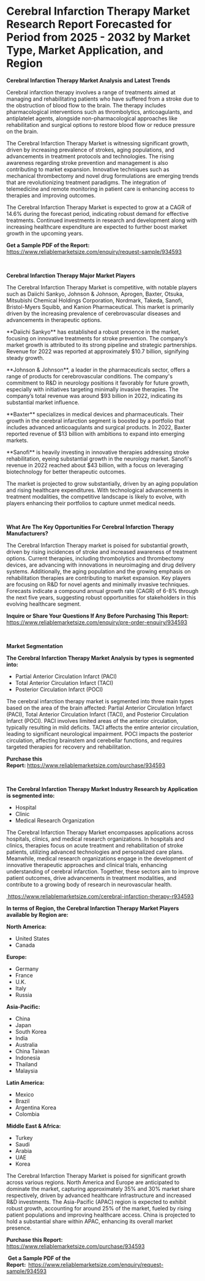 <p><h1>Cerebral Infarction Therapy Market Research Report Forecasted for Period from 2025 -  2032 by Market Type, Market Application, and Region</h1></p><p><strong>Cerebral Infarction Therapy Market Analysis and Latest Trends</strong></p>
<p><p>Cerebral infarction therapy involves a range of treatments aimed at managing and rehabilitating patients who have suffered from a stroke due to the obstruction of blood flow to the brain. The therapy includes pharmacological interventions such as thrombolytics, anticoagulants, and antiplatelet agents, alongside non-pharmacological approaches like rehabilitation and surgical options to restore blood flow or reduce pressure on the brain. </p><p>The Cerebral Infarction Therapy Market is witnessing significant growth, driven by increasing prevalence of strokes, aging populations, and advancements in treatment protocols and technologies. The rising awareness regarding stroke prevention and management is also contributing to market expansion. Innovative techniques such as mechanical thrombectomy and novel drug formulations are emerging trends that are revolutionizing treatment paradigms. The integration of telemedicine and remote monitoring in patient care is enhancing access to therapies and improving outcomes. </p><p>The Cerebral Infarction Therapy Market is expected to grow at a CAGR of 14.6% during the forecast period, indicating robust demand for effective treatments. Continued investments in research and development along with increasing healthcare expenditure are expected to further boost market growth in the upcoming years.</p></p>
<p><strong>Get a Sample PDF of the Report:&nbsp;</strong> <a href="https://www.reliablemarketsize.com/enquiry/request-sample/934593?utm_campaign=2475&utm_medium=2&utm_source=Github&utm_content=ia&utm_term=18042025&utm_id=cerebral-infarction-therapy">https://www.reliablemarketsize.com/enquiry/request-sample/934593</a></p>
<p>&nbsp;</p>
<p><strong>Cerebral Infarction Therapy Major Market Players</strong></p>
<p><p>The Cerebral Infarction Therapy Market is competitive, with notable players such as Daiichi Sankyo, Johnson & Johnson, Aprogen, Baxter, Otsuka, Mitsubishi Chemical Holdings Corporation, Nordmark, Takeda, Sanofi, Bristol-Myers Squibb, and Kanion Pharmaceutical. This market is primarily driven by the increasing prevalence of cerebrovascular diseases and advancements in therapeutic options.</p><p>**Daiichi Sankyo** has established a robust presence in the market, focusing on innovative treatments for stroke prevention. The company’s market growth is attributed to its strong pipeline and strategic partnerships. Revenue for 2022 was reported at approximately $10.7 billion, signifying steady growth.</p><p>**Johnson & Johnson**, a leader in the pharmaceuticals sector, offers a range of products for cerebrovascular conditions. The company's commitment to R&D in neurology positions it favorably for future growth, especially with initiatives targeting minimally invasive therapies. The company’s total revenue was around $93 billion in 2022, indicating its substantial market influence.</p><p>**Baxter** specializes in medical devices and pharmaceuticals. Their growth in the cerebral infarction segment is boosted by a portfolio that includes advanced anticoagulants and surgical products. In 2022, Baxter reported revenue of $13 billion with ambitions to expand into emerging markets.</p><p>**Sanofi** is heavily investing in innovative therapies addressing stroke rehabilitation, eyeing substantial growth in the neurology market. Sanofi's revenue in 2022 reached about $43 billion, with a focus on leveraging biotechnology for better therapeutic outcomes.</p><p>The market is projected to grow substantially, driven by an aging population and rising healthcare expenditures. With technological advancements in treatment modalities, the competitive landscape is likely to evolve, with players enhancing their portfolios to capture unmet medical needs.</p></p>
<p>&nbsp;</p>
<p><strong>What Are The Key Opportunities For Cerebral Infarction Therapy Manufacturers?</strong></p>
<p><p>The Cerebral Infarction Therapy market is poised for substantial growth, driven by rising incidences of stroke and increased awareness of treatment options. Current therapies, including thrombolytics and thrombectomy devices, are advancing with innovations in neuroimaging and drug delivery systems. Additionally, the aging population and the growing emphasis on rehabilitation therapies are contributing to market expansion. Key players are focusing on R&D for novel agents and minimally invasive techniques. Forecasts indicate a compound annual growth rate (CAGR) of 6-8% through the next five years, suggesting robust opportunities for stakeholders in this evolving healthcare segment.</p></p>
<p><strong>Inquire or Share Your Questions If Any Before Purchasing This Report:</strong> <a href="https://www.reliablemarketsize.com/enquiry/pre-order-enquiry/934593?utm_campaign=2475&utm_medium=2&utm_source=Github&utm_content=ia&utm_term=18042025&utm_id=cerebral-infarction-therapy">https://www.reliablemarketsize.com/enquiry/pre-order-enquiry/934593</a></p>
<p>&nbsp;</p>
<p><strong>Market Segmentation</strong></p>
<p><strong>The Cerebral Infarction Therapy Market Analysis by types is segmented into:</strong></p>
<p><ul><li>Partial Anterior Circulation Infarct (PACI)</li><li>Total Anterior Circulation Infarct (TACI)</li><li>Posterior Circulation Infarct (POCI)</li></ul></p>
<p><p>The cerebral infarction therapy market is segmented into three main types based on the area of the brain affected: Partial Anterior Circulation Infarct (PACI), Total Anterior Circulation Infarct (TACI), and Posterior Circulation Infarct (POCI). PACI involves limited areas of the anterior circulation, typically resulting in mild deficits. TACI affects the entire anterior circulation, leading to significant neurological impairment. POCI impacts the posterior circulation, affecting brainstem and cerebellar functions, and requires targeted therapies for recovery and rehabilitation.</p></p>
<p><strong>Purchase this Report:&nbsp;</strong><a href="https://www.reliablemarketsize.com/purchase/934593?utm_campaign=2475&utm_medium=2&utm_source=Github&utm_content=ia&utm_term=18042025&utm_id=cerebral-infarction-therapy">https://www.reliablemarketsize.com/purchase/934593</a></p>
<p>&nbsp;</p>
<p><strong>The Cerebral Infarction Therapy Market Industry Research by Application is segmented into:</strong></p>
<p><ul><li>Hospital</li><li>Clinic</li><li>Medical Research Organization</li></ul></p>
<p><p>The Cerebral Infarction Therapy Market encompasses applications across hospitals, clinics, and medical research organizations. In hospitals and clinics, therapies focus on acute treatment and rehabilitation of stroke patients, utilizing advanced technologies and personalized care plans. Meanwhile, medical research organizations engage in the development of innovative therapeutic approaches and clinical trials, enhancing understanding of cerebral infarction. Together, these sectors aim to improve patient outcomes, drive advancements in treatment modalities, and contribute to a growing body of research in neurovascular health.</p></p>
<p><a href="https://www.reliablemarketsize.com/cerebral-infarction-therapy-r934593?utm_campaign=2475&utm_medium=2&utm_source=Github&utm_content=ia&utm_term=18042025&utm_id=cerebral-infarction-therapy">&nbsp;https://www.reliablemarketsize.com/cerebral-infarction-therapy-r934593</a></p>
<p><strong>In terms of Region, the Cerebral Infarction Therapy Market Players available by Region are:</strong></p>
<p>
    <p> <strong> North America: </strong>
        <ul>
            <li>United States</li>
            <li>Canada</li>
        </ul>
        </p> 
    <p> <strong> Europe: </strong>
        <ul>
            <li>Germany</li>
            <li>France</li>
            <li>U.K.</li>
            <li>Italy</li>
            <li>Russia</li>
        </ul>
        </p> 
    <p> <strong> Asia-Pacific: </strong>
        <ul>
            <li>China</li>
            <li>Japan</li>
            <li>South Korea</li>
            <li>India</li>
            <li>Australia</li>
            <li>China Taiwan</li>
            <li>Indonesia</li>
            <li>Thailand</li>
            <li>Malaysia</li>
        </ul>
        </p> 
    <p> <strong> Latin America: </strong>
        <ul>
            <li>Mexico</li>
            <li>Brazil</li>
            <li>Argentina Korea</li>
            <li>Colombia</li>
        </ul>
        </p> 
    <p> <strong> Middle East & Africa: </strong>
        <ul>
            <li>Turkey</li>
            <li>Saudi</li>
            <li>Arabia</li>
            <li>UAE</li>
            <li>Korea</li>
        </ul>
    </p>
    </p>
<p><p>The Cerebral Infarction Therapy Market is poised for significant growth across various regions. North America and Europe are anticipated to dominate the market, capturing approximately 35% and 30% market share respectively, driven by advanced healthcare infrastructure and increased R&D investments. The Asia-Pacific (APAC) region is expected to exhibit robust growth, accounting for around 25% of the market, fueled by rising patient populations and improving healthcare access. China is projected to hold a substantial share within APAC, enhancing its overall market presence.</p></p>
<p><strong>Purchase this Report: </strong><a href="https://www.reliablemarketsize.com/purchase/934593?utm_campaign=2475&utm_medium=2&utm_source=Github&utm_content=ia&utm_term=18042025&utm_id=cerebral-infarction-therapy">https://www.reliablemarketsize.com/purchase/934593</a></p>
<p>&nbsp;<strong>Get a Sample PDF of the Report:&nbsp;&nbsp;</strong><a href="https://www.reliablemarketsize.com/enquiry/request-sample/934593?utm_campaign=2475&utm_medium=2&utm_source=Github&utm_content=ia&utm_term=18042025&utm_id=cerebral-infarction-therapy">https://www.reliablemarketsize.com/enquiry/request-sample/934593</a></p>
<p><strong></strong></p>
<p><p></p><p></p><p></p></p>